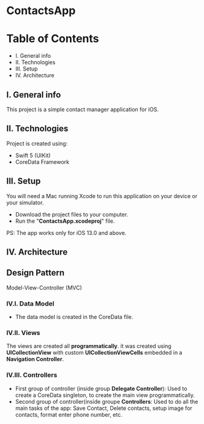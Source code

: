 # ContactsApp



# Table of Contents
* I.	  General info
* II. 	Technologies
* III.	Setup
* IV.	  Architecture

## I. General info
This project is a simple contact manager application for iOS.
	
## II. Technologies
Project is created using:
- Swift 5 (UIKit)
- CoreData Framework
	
## III. Setup
You will need a Mac running Xcode to run this application on your device or your simulator.
* Download the project files to your computer.
* Run the "**ContactsApp.xcodeproj**" file.

PS: The app works only for iOS 13.0 and above.


## IV. Architecture

## Design Pattern
Model-View-Controller (MVC)

### IV.I. Data Model
* The data model is created in the CoreData file.

### IV.II. Views
The views are created all **programmatically**. it was created using **UICollectionView** with custom **UICollectionViewCells** embedded in a **Navigation Controller**.

### IV.III. Controllers
* First group of controller (inside group **Delegate Controller**): Used to create a CoreData singleton, to create the main view programmatically.
* Second group of controller(inside groupe **Controllers**: Used to do all the main tasks of the app: Save Contact, Delete contacts, setup image for contacts, format enter phone number, etc.
